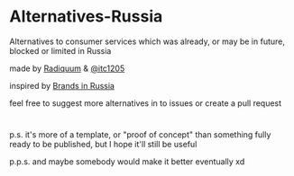# Alternatives-Russia

Alternatives to consumer services which was already, or may be in future, blocked or limited in Russia

made by [Radiquum](https://radiquum.github.io) & [@itc1205](https://vk.com/xnor_xnor_xnor)

inspired by [Brands in Russia](https://brandsinrussia.com)

feel free to suggest more alternatives in to issues or create a pull request

#

p.s. it's more of a template, or "proof of concept" than something fully ready to be published, but I hope it'll still be useful

p.p.s. and maybe somebody would make it better eventually xd
